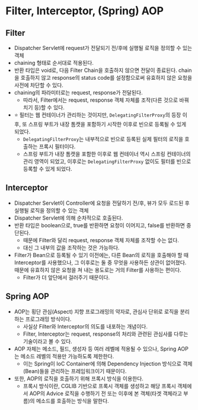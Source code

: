 # Filter, Interceptor, (Spring) AOP

## Filter

* Dispatcher Servlet에 request가 전달되기 전/후에 실행될 로직을 정의할 수 있는 객체
* chaining 형태로 순서대로 적용된다.
* 반환 타입은 void로, 다음 Filter Chain을 호출하지 않으면 전달이 종료된다. chain을 호출하지 않고 response의 status code를 설정함으로써 유효하지 않은 요청을 사전에 차단할 수 있다.
* chaining의 파라미터로는 request, response가 전달된다.
  * 따라서, Filter에서는 request, response 객체 자체를 조작(다른 것으로 바꿔치기 등)할 수 있다.
* ⭐ 필터는 웹 컨테이너가 관리하는 것이지만, `DelegatingFilterProxy`의 등장 이후, 또 스프링 부트가 내장 톰캣을 포함하기 시작한 이후로 빈으로 등록될 수 있게 되었다.
  * `DelegatingFilterProxy`는 내부적으로 빈으로 등록된 실제 필터의 로직을 호출하는 프록시 필터이다.
  * 스프링 부트가 내장 톰캣을 포함한 이후로 웹 컨테이너 역시 스프링 컨테이너의 관리 영역이 되었고, 이후로는 `DelegatingFilterProxy` 없이도 필터를 빈으로 등록할 수 있게 되었다.

## Interceptor

* Dispatcher Servlet이 Controller에 요청을 전달하기 전/후, 뷰가 모두 로드된 후 실행될 로직을 정의할 수 있는 객체
* Dispatcher Servlet에 의해 순차적으로 호출된다.
* 반환 타입은 boolean으로, true를 반환하면 요청이 이어지고, false를 반환하면 중단된다.
  * 때문에 Filter와 달리 request, response 객체 자체를 조작할 수는 없다.
  * 대신 그 내부의 값을 조작하는 것은 가능하다.
* Filter가 Bean으로 등록될 수 있기 이전에는, 다른 Bean의 로직을 호출해야 할 때 Interceptor를 사용했으나, 그 이후로는 둘 중 무엇을 사용하든 상관이 없어졌다. 때문에 유효하지 않은 요청을 쳐 내는 용도로는 거의 Filter를 사용하는 편이다.
  * Filter가 더 앞단에서 걸러주기 때문이다.

## Spring AOP

* AOP는 횡단 관심(Aspect) 지향 프로그래밍의 약자로, 관심사 단위로 로직을 분리하는 프로그래밍 방식이다.
  * 사실상 Filter와 Interceptor의 의도를 내포하는 개념이다.
  * Filter, Interceptor는 request, response의 처리와 관련된 관심사를 다루는 기술이라고 볼 수 있다.
* AOP 자체는 메소드, 필드, 생성자 등 여러 레벨에 적용될 수 있으나, Spring AOP는 메소드 레벨의 적용만 가능하도록 제한한다.
  * 이는 Spring이 IoC Container에 의해 Dependency Injection 방식으로 객체(Bean)들을 관리하는 프레임워크이기 때문이다.
* 또한, AOP의 로직을 호출하기 위해 프록시 방식을 이용한다.
  * 프록시 방식이란, CGLIB 기반으로 프록시 객체를 생성하고 해당 프록시 객체에서 AOP의 Advice 로직을 수행하기 전 또는 이후에 본 객체(타겟 객체라고 부름)의 메소드를 호출하는 방식을 말한다.

